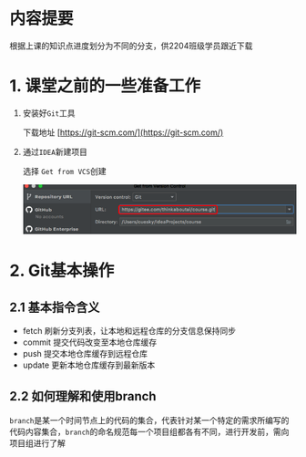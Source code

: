 # 内容提要
根据上课的知识点进度划分为不同的分支，供2204班级学员跟近下载

# 1. 课堂之前的一些准备工作

1. 安装好`Git`工具

   下载地址 [https://git-scm.com/](https://git-scm.com/)

2. 通过`IDEA`新建项目

   选择 `Get from VCS`创建

   ![image-20220711151116591](images/image-20220711151116591.png)

# 2. Git基本操作

## 2.1 基本指令含义

- fetch 刷新分支列表，让本地和远程仓库的分支信息保持同步
- commit 提交代码改变至本地仓库缓存
- push 提交本地仓库缓存到远程仓库
- update 更新本地仓库缓存到最新版本

## 2.2 如何理解和使用branch

`branch`是某一个时间节点上的代码的集合，代表针对某一个特定的需求所编写的代码内容集合，`branch`的命名规范每一个项目组都各有不同，进行开发前，需向项目组进行了解

